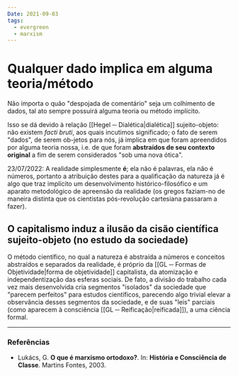 ```yaml
---
Date: 2021-09-03
tags:
  - evergreen
  - marxism
---
```

# Qualquer dado implica em alguma teoria/método
Não importa o quão "despojada de comentário" seja um colhimento de dados, tal ato sempre possuirá alguma teoria ou método implícito. 

Isso se dá devido à relação [[Hegel ─ Dialética|dialética]] sujeito-objeto: não existem *facti bruti*, aos quais incutimos significado; o fato de serem "dados", de serem ob-jetos para nós, já implica em que foram apreendidos por alguma teoria nossa, i.e. de que foram **abstraídos de seu contexto original** a fim de serem considerados "sob uma nova ótica". 

23/07/2022: A realidade simplesmente **é**; ela não é palavras, ela não é números, portanto a atribuição destes para a qualificação da natureza já é algo que traz implícito um desenvolvimento histórico-filosófico e um aparato metodológico de apreensão da realidade (os gregos faziam-no de maneira distinta que os cientistas pós-revolução cartesiana passaram a fazer). 

## O capitalismo induz a ilusão da cisão científica sujeito-objeto (no estudo da sociedade)
O método científico, no qual a natureza é abstraída a números e conceitos abstraídos e separados da realidade, é próprio da [[GL ─ Formas de Objetividade|forma de objetividade]] capitalista, da atomização e independentização das esferas sociais. De fato, a divisão do trabalho cada vez mais desenvolvida cria segmentos "isolados" da sociedade que "parecem perfeitos" para estudos científicos, parecendo algo trivial elevar a observância desses segmentos da sociedade, e de suas "leis" parciais (como aparecem à consciência [[GL ─ Reificação|reificada]]), a uma ciência formal. 


---
### Referências
- Lukács, G. **O que é marxismo ortodoxo?**. In: **História e Consciência de Classe**. Martins Fontes, 2003. 